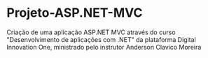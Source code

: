 # Projeto-ASP.NET-MVC
Criação de uma aplicação ASP.NET MVC através do curso "Desenvolvimento de aplicações com .NET" da plataforma Digital Innovation One, ministrado pelo instrutor Anderson Clavico Moreira
